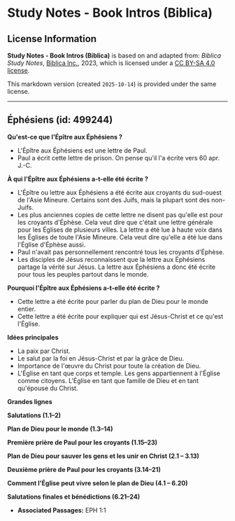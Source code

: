# Study Notes - Book Intros (Biblica)

## License Information

**Study Notes - Book Intros (Biblica)** is based on and adapted from: _Biblica Study Notes_, [Biblica Inc.](https://www.biblica.com/), 2023, which is licensed under a [CC BY-SA 4.0 license](https://creativecommons.org/licenses/by-sa/4.0/legalcode.en).

This markdown version (created `2025-10-14`) is provided under the same license.



--------------------------------

## Éphésiens (id: 499244)

**Qu'est\-ce que l'Épître aux Éphésiens ?**

* L'Épître aux Éphésiens est une lettre de Paul.
* Paul a écrit cette lettre de prison. On pense qu'il l'a écrite vers 60 apr. J.\-C.

**À qui l'Épître aux Éphésiens a\-t\-elle été écrite ?**

* L'Épître ou lettre aux Éphésiens a été écrite aux croyants du sud\-ouest de l'Asie Mineure. Certains sont des Juifs, mais la plupart sont des non\-Juifs.
* Les plus anciennes copies de cette lettre ne disent pas qu'elle est pour les croyants d'Éphèse. Cela veut dire que c'était une lettre générale pour les Églises de plusieurs villes. La lettre a été lue à haute voix dans les Églises de toute l'Asie Mineure. Cela veut dire qu'elle a été lue dans l'Église d'Éphèse aussi.
* Paul n'avait pas personnellement rencontré tous les croyants d'Éphèse.
* Les disciples de Jésus reconnaissent que la lettre aux Éphésiens partage la vérité sur Jésus. La lettre aux Éphésiens a donc été écrite pour tous les peuples partout dans le monde.

**Pourquoi l'Épître aux Éphésiens a\-t\-elle été écrite ?**

* Cette lettre a été écrite pour parler du plan de Dieu pour le monde entier.
* Cette lettre a été écrite pour expliquer qui est Jésus\-Christ et ce qu'est l'Église.

**Idées principales**

* La paix par Christ.
* Le salut par la foi en Jésus\-Christ et par la grâce de Dieu.
* Importance de l'œuvre du Christ pour toute la création de Dieu.
* L'Église en tant que corps et temple. Les gens appartiennent à l'Église comme citoyens. L'Église en tant que famille de Dieu et en tant qu'épouse du Christ.

**Grandes lignes**

**Salutations (1\.1–2\)**

**Plan de Dieu pour le monde (1\.3–14\)**

**Première prière de Paul pour les croyants (1\.15–23\)**

**Plan de Dieu pour sauver les gens et les unir en Christ (2\.1 – 3\.13\)**

**Deuxième prière de Paul pour les croyants (3\.14–21\)**

**Comment l'Église peut vivre selon le plan de Dieu (4\.1 – 6\.20\)**

**Salutations finales et bénédictions (6\.21–24\)**

* **Associated Passages:** EPH 1:1

